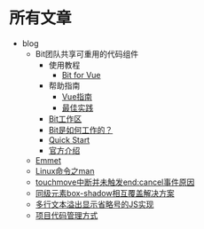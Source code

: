 # 所有文章
- blog
    - Bit团队共享可重用的代码组件
        - 使用教程
            - [Bit for Vue](/blog/Bit%E5%9B%A2%E9%98%9F%E5%85%B1%E4%BA%AB%E5%8F%AF%E9%87%8D%E7%94%A8%E7%9A%84%E4%BB%A3%E7%A0%81%E7%BB%84%E4%BB%B6/%E4%BD%BF%E7%94%A8%E6%95%99%E7%A8%8B/Bit%20for%20Vue.md)
        - 帮助指南
            - [Vue指南](/blog/Bit%E5%9B%A2%E9%98%9F%E5%85%B1%E4%BA%AB%E5%8F%AF%E9%87%8D%E7%94%A8%E7%9A%84%E4%BB%A3%E7%A0%81%E7%BB%84%E4%BB%B6/%E5%B8%AE%E5%8A%A9%E6%8C%87%E5%8D%97/Vue%E6%8C%87%E5%8D%97.md)
            - [最佳实践](/blog/Bit%E5%9B%A2%E9%98%9F%E5%85%B1%E4%BA%AB%E5%8F%AF%E9%87%8D%E7%94%A8%E7%9A%84%E4%BB%A3%E7%A0%81%E7%BB%84%E4%BB%B6/%E5%B8%AE%E5%8A%A9%E6%8C%87%E5%8D%97/%E6%9C%80%E4%BD%B3%E5%AE%9E%E8%B7%B5.md)
        - [Bit工作区](/blog/Bit%E5%9B%A2%E9%98%9F%E5%85%B1%E4%BA%AB%E5%8F%AF%E9%87%8D%E7%94%A8%E7%9A%84%E4%BB%A3%E7%A0%81%E7%BB%84%E4%BB%B6/Bit%E5%B7%A5%E4%BD%9C%E5%8C%BA.md)
        - [Bit是如何工作的？](/blog/Bit%E5%9B%A2%E9%98%9F%E5%85%B1%E4%BA%AB%E5%8F%AF%E9%87%8D%E7%94%A8%E7%9A%84%E4%BB%A3%E7%A0%81%E7%BB%84%E4%BB%B6/Bit%E6%98%AF%E5%A6%82%E4%BD%95%E5%B7%A5%E4%BD%9C%E7%9A%84%EF%BC%9F.md)
        - [Quick Start](/blog/Bit%E5%9B%A2%E9%98%9F%E5%85%B1%E4%BA%AB%E5%8F%AF%E9%87%8D%E7%94%A8%E7%9A%84%E4%BB%A3%E7%A0%81%E7%BB%84%E4%BB%B6/Quick%20Start.md)
        - [官方介绍](/blog/Bit%E5%9B%A2%E9%98%9F%E5%85%B1%E4%BA%AB%E5%8F%AF%E9%87%8D%E7%94%A8%E7%9A%84%E4%BB%A3%E7%A0%81%E7%BB%84%E4%BB%B6/%E5%AE%98%E6%96%B9%E4%BB%8B%E7%BB%8D.md)
    - [Emmet](/blog/Emmet.md)
    - [Linux命令之man](/blog/Linux%E5%91%BD%E4%BB%A4%E4%B9%8Bman.md)
    - [touchmove中断并未触发end:cancel事件原因](/blog/touchmove%E4%B8%AD%E6%96%AD%E5%B9%B6%E6%9C%AA%E8%A7%A6%E5%8F%91end%3Acancel%E4%BA%8B%E4%BB%B6%E5%8E%9F%E5%9B%A0.md)
    - [同级元素box-shadow相互覆盖解决方案](/blog/%E5%90%8C%E7%BA%A7%E5%85%83%E7%B4%A0box-shadow%E7%9B%B8%E4%BA%92%E8%A6%86%E7%9B%96%E8%A7%A3%E5%86%B3%E6%96%B9%E6%A1%88.md)
    - [多行文本溢出显示省略号的JS实现](/blog/%E5%A4%9A%E8%A1%8C%E6%96%87%E6%9C%AC%E6%BA%A2%E5%87%BA%E6%98%BE%E7%A4%BA%E7%9C%81%E7%95%A5%E5%8F%B7%E7%9A%84JS%E5%AE%9E%E7%8E%B0.md)
    - [项目代码管理方式](/blog/%E9%A1%B9%E7%9B%AE%E4%BB%A3%E7%A0%81%E7%AE%A1%E7%90%86%E6%96%B9%E5%BC%8F.md)